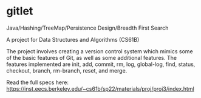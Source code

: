 # gitlet
Java/Hashing/TreeMap/Persistence Design/Breadth First Search

A project for Data Structures and Algorithms (CS61B)

The project involves creating a version control system which mimics some of the basic features of Git, as well as some additional features. The features implemented are init, add, commit, rm, log, global-log, find, status, checkout, branch, rm-branch, reset, and merge.

Read the full specs here: https://inst.eecs.berkeley.edu/~cs61b/sp22/materials/proj/proj3/index.html
